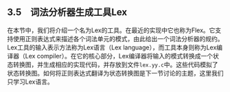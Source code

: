 ## 3.5　词法分析器生成工具Lex

在本节中，我们将介绍一个名为Lex的工具。在最近的实现中它也称为Flex。它支持使用正则表达式来描述各个词法单元的模式，由此给出一个词法分析器的规约。Lex工具的输入表示方法称为Lex语言（Lex language），而工具本身则称为Lex编译器（Lex compiler）。在它的核心部分，Lex编译器将输入的模式转换成一个状态转换图，并生成相应的实现代码，并存放到文件`lex.yy.c`中。这些代码模拟了状态转换图。如何将正则表达式翻译为状态转换图是下一节讨论的主题，这里我们只学习Lex语言。
